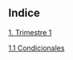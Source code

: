 ## Indice

[1. Trimestre 1](/Trimestre%201/)

[1.1 Condicionales](/Trimestre%201/condicionales-/README.md)